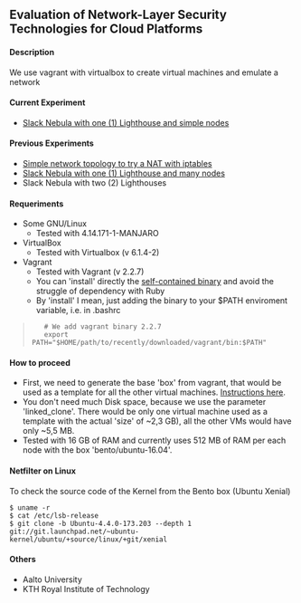 ## Evaluation of Network-Layer Security Technologies for Cloud Platforms

#### Description

We use vagrant with virtualbox to create virtual machines and emulate a network

#### Current Experiment
- [Slack Nebula with one (1) Lighthouse and simple nodes](nebula-with-simple-nodes/README.md "Slack Nebula with one (1) Lighthouse and simple nodes")

#### Previous Experiments
- [Simple network topology to try a NAT with iptables](simple-nat-test-bed/README.md "Simple network topology to try a NAT with iptables")
- [Slack Nebula with one (1) Lighthouse and many nodes](nebula-with-one-lighthouse/README.md "Slack Nebula with one (1) Lighthouse and many nodes")
- Slack Nebula with two (2) Lighthouses

#### Requeriments
- Some GNU/Linux
    - Tested with 4.14.171-1-MANJARO
- VirtualBox
    - Tested with Virtualbox (v 6.1.4-2)
- Vagrant
    - Tested with Vagrant (v 2.2.7)    
    - You can 'install' directly the [self-contained binary](https://releases.hashicorp.com/vagrant/2.2.7/vagrant_2.2.7_linux_amd64.zip) and avoid the struggle of dependency with Ruby
    - By 'install' I mean, just adding the binary to your $PATH enviroment variable, i.e. in .bashrc

>        # We add vagrant binary 2.2.7
>        export PATH="$HOME/path/to/recently/downloaded/vagrant/bin:$PATH"

#### How to proceed

- First, we need to generate the base 'box' from vagrant, that would be used as a template for all the other virtual machines. [Instructions here](boxes/README.md "Instructions here").
- You don't need much Disk space, because we use the parameter 'linked_clone'. There would be only one virtual machine used as a template with the actual 'size' of ~2,3 GB), all the other VMs would have only ~5,5 MB.
- Tested with 16 GB of RAM and currently uses 512 MB of RAM per each node with the box 'bento/ubuntu-16.04'.

#### Netfilter on Linux

To check the source code of the Kernel from the Bento box (Ubuntu Xenial)
```
$ uname -r
$ cat /etc/lsb-release 
$ git clone -b Ubuntu-4.4.0-173.203 --depth 1 git://git.launchpad.net/~ubuntu-kernel/ubuntu/+source/linux/+git/xenial
```

#### Others
- Aalto University
- KTH Royal Institute of Technology
